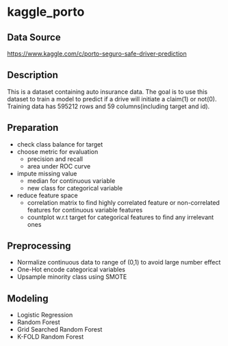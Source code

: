 # kaggle_porto

## Data Source
https://www.kaggle.com/c/porto-seguro-safe-driver-prediction
    
## Description
This is a dataset containing auto insurance data. The goal is to use this dataset to train a model to predict if a drive will initiate a claim(1) or not(0). Training data has 595212 rows and 59 columns(including target and id). 
    
##  Preparation
 - check class balance for target
 - choose metric for evaluation
    * precision and recall
    * area under ROC curve
 - impute missing value
    * median for continuous variable
    * new class for categorical variable
 - reduce feature space
    * correlation matrix to find highly correlated feature or non-correlated features for continuous variable features
    * countplot w.r.t target for categorical features to find any irrelevant ones

## Preprocessing
 - Normalize continuous data to range of (0,1) to avoid large number effect
 - One-Hot encode categorical variables
 - Upsample minority class using SMOTE

## Modeling
 - Logistic Regression
 - Random Forest
 - Grid Searched Random Forest
 - K-FOLD Random Forest